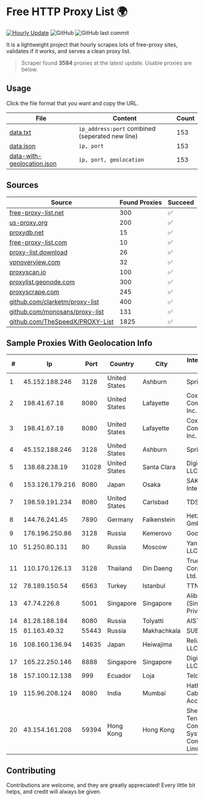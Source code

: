 
# Free HTTP Proxy List 🌍

[![Hourly Update](https://github.com/mertguvencli/http-proxy-list/actions/workflows/main.yml/badge.svg?branch=main)](https://github.com/mertguvencli/http-proxy-list/actions/workflows/main.yml)
![GitHub](https://img.shields.io/github/license/mertguvencli/http-proxy-list)
![GitHub last commit](https://img.shields.io/github/last-commit/mertguvencli/http-proxy-list)

It is a lightweight project that hourly scrapes lots of free-proxy sites, validates if it works, and serves a clean proxy list.


> Scraper found **3584** proxies at the latest update. Usable proxies are below.

## Usage

Click the file format that you want and copy the URL.


|File|Content|Count|
|----|-------|-----|
|[data.txt](https://raw.githubusercontent.com/mertguvencli/http-proxy-list/main/proxy-list/data.txt)|`ip_address:port` combined (seperated new line)|153|
|[data.json](https://raw.githubusercontent.com/mertguvencli/http-proxy-list/main/proxy-list/data.json)|`ip, port`|153|
|[data-with-geolocation.json](https://raw.githubusercontent.com/mertguvencli/http-proxy-list/main/proxy-list/data-with-geolocation.json)|`ip, port, geolocation`|153|

## Sources

|Source|Found Proxies|Succeed|
|------|-------------|-------|
|[free-proxy-list.net](https://free-proxy-list.net)|300|✅|
|[us-proxy.org](https://www.us-proxy.org)|200|✅|
|[proxydb.net](http://proxydb.net)|15|✅|
|[free-proxy-list.com](https://free-proxy-list.com/?page=&port=&type%5B%5D=http&type%5B%5D=https&up_time=0&search=Search)|10|✅|
|[proxy-list.download](https://www.proxy-list.download/HTTP)|26|✅|
|[vpnoverview.com](https://vpnoverview.com/privacy/anonymous-browsing/free-proxy-servers)|32|✅|
|[proxyscan.io](https://www.proxyscan.io)|100|✅|
|[proxylist.geonode.com](https://proxylist.geonode.com/api/proxy-list?limit=300&page=1&sort_by=lastChecked&sort_type=desc&protocols=http,https)|300|✅|
|[proxyscrape.com](https://api.proxyscrape.com/v2/?request=displayproxies&protocol=http&timeout=10000&country=all&ssl=all&anonymity=all)|245|✅|
|[github.com/clarketm/proxy-list](https://raw.githubusercontent.com/clarketm/proxy-list/master/proxy-list-raw.txt)|400|✅|
|[github.com/monosans/proxy-list](https://raw.githubusercontent.com/monosans/proxy-list/main/proxies/http.txt)|131|✅|
|[github.com/TheSpeedX/PROXY-List](https://raw.githubusercontent.com/TheSpeedX/PROXY-List/master/http.txt)|1825|✅|


## Sample Proxies With Geolocation Info

|#|Ip|Port|Country|City|Internet Service Provider|
|-|--|----|-------|----|-------------------------|
|1|45.152.188.246|3128|United States|Ashburn|Sprint|
|2|198.41.67.18|8080|United States|Lafayette|Cox Communications Inc.|
|3|198.41.67.18|8080|United States|Lafayette|Cox Communications Inc.|
|4|45.152.188.246|3128|United States|Ashburn|Sprint|
|5|138.68.238.19|31028|United States|Santa Clara|DigitalOcean, LLC|
|6|153.126.179.216|8080|Japan|Osaka|SAKURA Internet Inc.|
|7|198.59.191.234|8080|United States|Carlsbad|TDS TELECOM|
|8|144.76.241.45|7890|Germany|Falkenstein|Hetzner Online GmbH|
|9|176.196.250.86|3128|Russia|Kemerovo|Goodline.info|
|10|51.250.80.131|80|Russia|Moscow|Yandex.Cloud LLC|
|11|110.170.126.13|3128|Thailand|Din Daeng|True Internet Corporation CO. Ltd.|
|12|78.189.150.54|6563|Turkey|Istanbul|TTNet A.S.|
|13|47.74.226.8|5001|Singapore|Singapore|Alibaba Cloud (Singapore) Private Limited|
|14|81.28.188.184|8080|Russia|Tolyatti|AIST Networks|
|15|81.163.49.32|55443|Russia|Makhachkala|SUBNET05|
|16|108.160.136.94|14635|Japan|Heiwajima|Reliable Servers LLC|
|17|165.22.250.146|8888|Singapore|Singapore|DigitalOcean, LLC|
|18|157.100.12.138|999|Ecuador|Loja|Telconet S.A|
|19|115.96.208.124|8080|India|Mumbai|Hathway IP over Cable Internet Access|
|20|43.154.161.208|59394|Hong Kong|Hong Kong|Shenzhen Tencent Computer Systems Company Limited|



## Contributing

Contributions are welcome, and they are greatly appreciated! Every
little bit helps, and credit will always be given.

